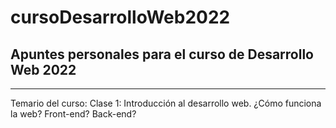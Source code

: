 # cursoDesarrolloWeb2022
Apuntes personales para el curso de Desarrollo Web 2022
---
---
Temario del curso:
Clase 1: Introducción al desarrollo web. ¿Cómo funciona la web? Front-end? Back-end?
